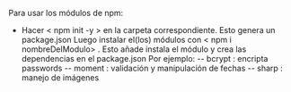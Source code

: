Para usar los módulos de npm:
- Hacer < npm init -y > en la carpeta correspondiente. Esto genera un package.json
Luego instalar el(los) módulos con < npm i nombreDelModulo> . Esto añade instala el módulo y crea las dependencias en el package.json
Por ejemplo:
    -- bcrypt : encripta passwords
    -- moment : validación y manipulación de fechas
    -- sharp : manejo de imágenes

